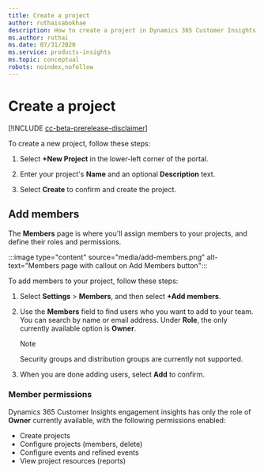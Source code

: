 ```yaml
---
title: Create a project
author: ruthaisabokhae
description: How to create a project in Dynamics 365 Customer Insights engagement insights
ms.author: ruthai
ms.date: 07/31/2020
ms.service: products-insights
ms.topic: conceptual
robots: noindex,nofollow
---
```


# Create a project

[!INCLUDE [cc-beta-prerelease-disclaimer]( ../includes/cc-beta-prerelease-disclaimer.md)]

To create a new project, follow these steps:

1. Select **+New Project** in the lower-left corner of the portal.

2. Enter your project's **Name** and an optional **Description** text.

3. Select **Create** to confirm and create the project.

## Add members

The **Members** page is where you'll assign members to your projects, and define their roles and permissions.

:::image type="content" source="media/add-members.png" alt-text="Members page with callout on Add Members button":::

To add members to your project, follow these steps:

1. Select **Settings** > **Members**, and then select **+Add members**.

2. Use the **Members** field to find users who you want to add to your team. You can search by name or email address. Under **Role**, the only currently available option is **Owner**.

   > [!NOTE]
   > Security groups and distribution groups are currently not supported.

3. When you are done adding users, select **Add** to confirm.

### Member permissions
Dynamics 365 Customer Insights engagement insights has only the role of **Owner** currently available, with the following permissions enabled:

- Create projects
- Configure projects (members, delete)
- Configure events and refined events
- View project resources (reports)

